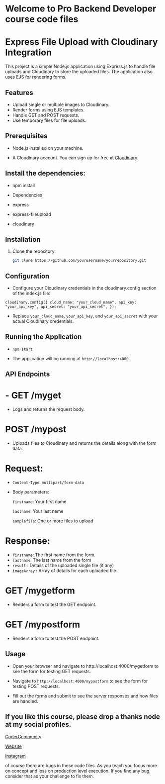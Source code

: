 # Welcome to Pro Backend Developer course code files

# Express File Upload with Cloudinary Integration

This project is a simple Node.js application using Express.js to handle file uploads and Cloudinary to store the uploaded files. The application also uses EJS for rendering forms.

## Features

- Upload single or multiple images to Cloudinary.
- Render forms using EJS templates.
- Handle GET and POST requests.
- Use temporary files for file uploads.

## Prerequisites

- Node.js installed on your machine.

- A Cloudinary account. You can sign up for free at [Cloudinary](https://cloudinary.com/).

## Install the dependencies:

- npm install

- Dependencies

- express

- express-fileupload

- cloudinary

## Installation

1. Clone the repository:

   ```bash
   git clone https://github.com/yourusername/yourrepository.git
   ```

## Configuration

- Configure your Cloudinary credentials in the cloudinary.config section of the index.js file:

`cloudinary.config({
  cloud_name: "your_cloud_name",
  api_key: "your_api_key",
  api_secret: "your_api_secret",
});`

- Replace `your_cloud_name`, `your_api_key`, and `your_api_secret` with your actual Cloudinary credentials.

## Running the Application

- `npm start`

- The application will be running at `http://localhost:4000`

## API Endpoints

# - GET /myget

- Logs and returns the request body.

# POST /mypost

- Uploads files to Cloudinary and returns the details along with the form data.

# Request:

- `Content-Type`: `multipart/form-data`

- Body parameters:

  `firstname`: Your first name

  `lastname`: Your last name

  `samplefile`: One or more files to upload

# Response:

- `firstname`: The first name from the form.
- `lastname`: The last name from the form
- `result` : Details of the uploaded single file (if any)
- `imageArray` : Array of details for each uploaded file

# GET /mygetform

- Renders a form to test the GET endpoint.

# GET /mypostform

- Renders a form to test the POST endpoint.

## Usage

- Open your browser and navigate to http://localhost:4000/mygetform to see the form for testing GET requests.

- Navigate to `http://localhost:4000/mypostform` to see the form for testing POST requests.

- Fill out the forms and submit to see the server responses and how files are handled.


## If you like this course, please drop a thanks node at my social profiles.

[CoderCommunity](https://web.codercommunity.io)

[Website](https://hiteshchoudahry.com)

[Instagram](https://instagram.com/hiteshchoudharyofficial)

of course there are bugs in these code files. As you teach you focus more on concept and less on production level execution. If you find any bug, consider that as your challenge to fix them.
